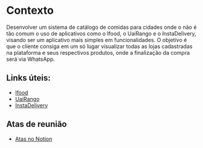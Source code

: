 # Contexto

Desenvolver um sistema de catálogo de comidas para cidades onde o não é tão comum o uso de aplicativos como o Ifood, o UaiRango e o InstaDelivery, visando ser um aplicativo mais simples em funcionalidades. O objetivo é que o cliente consiga em um só lugar visualizar todas as lojas cadastradas na plataforma e seus respectivos produtos, onde a finalização da compra será via WhatsApp.

## Links úteis:
- <a href="https://www.ifood.com.br/">Ifood</a> 
- <a href="https://www.uairango.com/">UaiRango</a>
- <a href="https://instadelivery.com.br/">InstaDelivery</a>

## Atas de reunião

- <a href="https://regular-ceramic-b58.notion.site/Projeto-integrador-MyFome-11e8dbe93edb80b4882ac84d84dde1fc">Atas no Notion</a>
  
